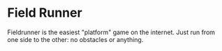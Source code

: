 # Field Runner

Fieldrunner is the easiest "platform" game on the internet.  Just run from one side to the other:  no obstacles or anything.